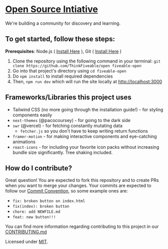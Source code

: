 # [Open Source Intiative](https://open.fiveable.me)
We're building a community for discovery and learning.

## To get started, follow these steps:

**Prerequisites**: Node.js ( [Install Here](https://nodejs.org/en/download/) ), Git ( [Install Here](https://git-scm.com/book/en/v2/Getting-Started-Installing-Git) )

1. Clone the repository using the following command in your terminal: `git clone https://github.com/ThinkFiveable/open fiveable-open`
2. Go into that project's directory using `cd fiveable-open`
3. Do `npm install` to install required dependencies
4. Then, `npm run dev` which will run the site locally at [http://localhost:3000](http://localhost:3000)

## Frameworks/Libraries this project uses
- Tailwind CSS (no more going through the installation guide!) - for styling components easily
- `next-themes` (@pacocoursey) - for going to the dark side
- `swr` (@vercel) - for fetching constantly mutating data
  - `fetcher.js` so you don't have to keep writing return functions
- `framer-motion` - for making interactive components and eye-catching animations
- `react-icons` - for including your favorite icon packs without increasing bundle size significantly. Tree shaking included.

## How do I contribute?
Great question! You are expected to fork this repository and to create PRs when you want to merge your changes. Your commits are expected to follow our [Commit Convention](https://github.com/ThinkFiveable/open/blob/main/CONTRIBUTING.md#commiting), so some example ones are:
- `fix: broken button on index.html`  
- `fix(index): broken button`  
- `chore: add NEWFILE.md`  
- `feat: new button!!!`   

You can find more information regarding contributing to this project in our [CONTRIBUTING.md](https://github.com/ThinkFiveable/open/blob/main/CONTRIBUTING.md)


Licensed under [MIT](LICENSE).
